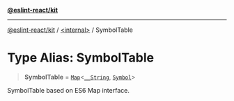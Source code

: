 [**@eslint-react/kit**](../../README.md)

***

[@eslint-react/kit](../../README.md) / [\<internal\>](../README.md) / SymbolTable

# Type Alias: SymbolTable

> **SymbolTable** = [`Map`](https://developer.mozilla.org/docs/Web/JavaScript/Reference/Global_Objects/Map)\<[`__String`](String.md), [`Symbol`](../interfaces/Symbol.md)\>

SymbolTable based on ES6 Map interface.
